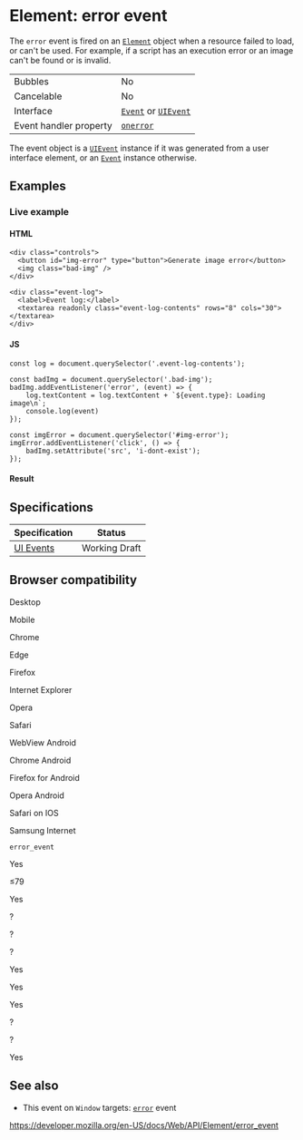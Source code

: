 Element: error event
====================

The `error` event is fired on an [`Element`](../element) object when a resource failed to load, or can't be used. For example, if a script has an execution error or an image can't be found or is invalid.

<table><tbody><tr class="odd"><td>Bubbles</td><td>No</td></tr><tr class="even"><td>Cancelable</td><td>No</td></tr><tr class="odd"><td>Interface</td><td><a href="../event"><code>Event</code></a> or <a href="../uievent"><code>UIEvent</code></a></td></tr><tr class="even"><td>Event handler property</td><td><a href="../globaleventhandlers/onerror"><code>onerror</code></a></td></tr></tbody></table>

The event object is a [`UIEvent`](../uievent) instance if it was generated from a user interface element, or an [`Event`](../event) instance otherwise.

Examples
--------

### Live example

#### HTML

    <div class="controls">
      <button id="img-error" type="button">Generate image error</button>
      <img class="bad-img" />
    </div>

    <div class="event-log">
      <label>Event log:</label>
      <textarea readonly class="event-log-contents" rows="8" cols="30"></textarea>
    </div>

#### JS

    const log = document.querySelector('.event-log-contents');

    const badImg = document.querySelector('.bad-img');
    badImg.addEventListener('error', (event) => {
        log.textContent = log.textContent + `${event.type}: Loading image\n`;
        console.log(event)
    });

    const imgError = document.querySelector('#img-error');
    imgError.addEventListener('click', () => {
        badImg.setAttribute('src', 'i-dont-exist');
    });

#### Result

Specifications
--------------

<table><thead><tr class="header"><th>Specification</th><th>Status</th></tr></thead><tbody><tr class="odd"><td><a href="https://w3c.github.io/uievents/#event-type-error">UI Events</a></td><td><span class="spec-wd">Working Draft</span></td></tr></tbody></table>

Browser compatibility
---------------------

Desktop

Mobile

Chrome

Edge

Firefox

Internet Explorer

Opera

Safari

WebView Android

Chrome Android

Firefox for Android

Opera Android

Safari on IOS

Samsung Internet

`error_event`

Yes

≤79

Yes

?

?

?

Yes

Yes

Yes

?

?

Yes

See also
--------

-   This event on `Window` targets: [`error`](../window/error_event) event

<a href="https://developer.mozilla.org/en-US/docs/Web/API/Element/error_event" class="_attribution-link">https://developer.mozilla.org/en-US/docs/Web/API/Element/error_event</a>
